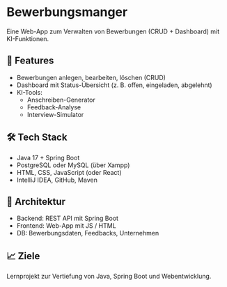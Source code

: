 # Bewerbungsmanger

Eine Web-App zum Verwalten von Bewerbungen (CRUD + Dashboard) mit KI-Funktionen.

## 🚀 Features
- Bewerbungen anlegen, bearbeiten, löschen (CRUD)
- Dashboard mit Status-Übersicht (z. B. offen, eingeladen, abgelehnt)
- KI-Tools:
  - Anschreiben-Generator
  - Feedback-Analyse
  - Interview-Simulator

## 🛠️ Tech Stack
- Java 17 + Spring Boot
- PostgreSQL oder MySQL (über Xampp)
- HTML, CSS, JavaScript (oder React)
- IntelliJ IDEA, GitHub, Maven

## 🧩 Architektur
- Backend: REST API mit Spring Boot
- Frontend: Web-App mit JS / HTML
- DB: Bewerbungsdaten, Feedbacks, Unternehmen

## 📈 Ziele
Lernprojekt zur Vertiefung von Java, Spring Boot und Webentwicklung.

